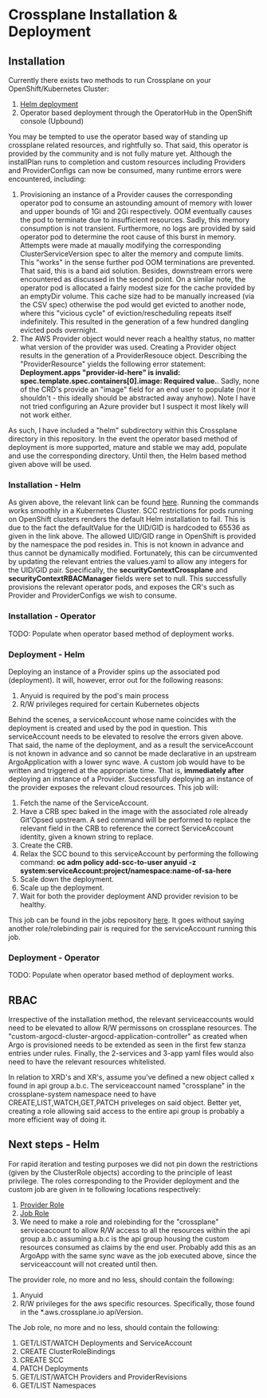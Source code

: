 # Crossplane Installation & Deployment

## Installation

Currently there exists two methods to run Crossplane on your OpenShift/Kubernetes Cluster:

1) [Helm deployment](https://artifacthub.io/packages/helm/crossplane/crossplane)
2) Operator based deployment through the OperatorHub in the OpenShift console (Upbound)

You may be tempted to use the operator based way of standing up crossplane related resources, and rightfully so. That said, this operator is provided by the community and is not fully mature yet. Although the installPlan runs to completion and custom resources including Providers and ProviderConfigs can now be consumed, many runtime errors were encountered, including: 

1) Provisioning an instance of a Provider causes the corresponding operator pod to consume an astounding amount of memory with lower and upper bounds of 1Gi and 2Gi respectively. OOM eventually causes the pod to terminate due to insufficient resources. Sadly, this memory consumption is not transient. Furthermore, no logs are provided by said operator pod to determine the root cause of this burst in memory. Attempts were made at maually modifying the corresponding ClusterServiceVersion spec to alter the memory and compute limits. This "works" in the sense further pod OOM terminations are prevented. That said, this is a band aid solution. Besides, downstream errors were encountered as discussed in the second point. On a similar note, the operator pod is allocated a fairly modest size for the cache provided by an emptyDir volume. This cache size had to be manually increased (via the CSV spec) otherwise the pod would get evicted to another node, where this "vicious cycle" of eviction/rescheduling repeats itself indefinitely. This resulted in the generation of a few hundred dangling evicted pods overnight.
2) The AWS Provider object would never reach a healthy status, no matter what version of the provider was used. Creating a Provider object results in the generation of a ProviderResouce object. Describing the "ProviderResource" yields the following error statement: **Deployment.apps "provider-id-here" is invalid: spec.template.spec.containers[0].image: Required value.**. Sadly, none of the CRD's provide an "image" field for an end user to populate (nor it shouldn't - this ideally should be abstracted away anyhow). Note I have not tried configuring an Azure provider but I suspect it most likely will not work either.

As such, I have included a "helm" subdirectory within this Crossplane directory in this repository. In the event the operator based method of deployment is more supported, mature and stable we may add, populate and use the corresponding directory. Until then, the Helm based method given above will be used.


### Installation - Helm

As given above, the relevant link can be found [here](https://artifacthub.io/packages/helm/crossplane/crossplane). Running the commands works smoothly in a Kubernetes Cluster. SCC restrictions for pods running on OpenShift clusters renders the default Helm installation to fail. This is due to the fact the defaultValue for the UID/GID is hardcoded to 65536 as given in the link above. The allowed UID/GID range in OpenShift is provided by the namespace the pod resides in. This is not known in advance and thus cannot be dynamically modified. Fortunately, this can be circumvented by updating the relevant entries the values.yaml to allow any integers for the UID/GID pair. Specifically, the **securityContextCrossplane** and **securityContextRBACManager** fields were set to null. This successfully provisions  the relevant operator pods, and exposes the CR's such as Provider and ProviderConfigs we wish to consume.


### Installation - Operator

TODO: Populate when operator based method of deployment works.


### Deployment - Helm

Deploying an instance of a Provider spins up the associated pod (deployment). It will, however, error out for the following reasons:

1) Anyuid is required by the pod's main process
2) R/W privileges required for certain Kubernetes objects

Behind the scenes, a serviceAccount whose name coincides with the deployment is created and used by the pod in question. This serviceAccount needs to be elevated to resolve the errors given above. That said, the name of the deployment, and as a result the serviceAccount is not known in advance and so cannot be made declarative in an upstream ArgoApplication with a lower sync wave. A custom job would have to be written and triggered at the appropriate time. That is, **immediately after** deploying an instance of a Provider. Successfully deploying an instance of the provider exposes the relevant cloud resources. This job will:

1) Fetch the name of the ServiceAccount.
2) Have a CRB spec baked in the image with the associated role already Git'Opsed upstream. A sed command will be performed to replace the relevant field in the CRB to reference the correct ServiceAccount identity, given a known string to replace.
3) Create the CRB.
4) Relax the SCC bound to this serviceAccount by performing the following command: **oc adm policy add-scc-to-user anyuid -z system:serviceAccount:project/namespace:name-of-sa-here**
5) Scale down the deployment.
6) Scale up the deployment.
7) Wait for both the provider deployment AND provider revision to be healthy.

This job can be found in the jobs repository [here](https://github.com/ce-apac-project-idp/configuration-jobs). It goes without saying another role/rolebinding pair is required for the serviceAccount running this job.

### Deployment - Operator

TODO: Populate when operator based method of deployment works.

## RBAC

Irrespective of the installation method, the relevant serviceaccounts would need to be elevated to allow R/W permissons on crossplane resources. The "custom-argocd-cluster-argocd-application-controller" as created when Argo is provisioned needs to be extended as seen in the first few stanza entries under rules. Finally, the 2-services and 3-app yaml files would also need to have the relevant resources whitelisted.  

In relation to XRD's and XR's, assume you've defined a new object called x found in api group a.b.c. The serviceaccount named "crossplane" in the crossplane-system namespace need to have CREATE,LIST,WATCH,GET,PATCH priveleges on said object. Better yet, creating a role allowing said access to the entire api group is probably a more efficient way of doing it.
## Next steps - Helm

For rapid iteration and testing purposes we did not pin down the restrictions (given by the ClusterRole objects) according to the principle of least privilege. The roles corresponding to the Provider deployment and the custom job are given in te following locations respectively:

1) [Provider Role](https://github.com/ce-apac-project-idp/otp-gitops-infra/blob/main/rbac/crossplane/providers/aws/clusterrole.yaml)
2) [Job Role](https://github.com/ce-apac-project-idp/otp-gitops-infra/blob/main/rbac/crossplane/providers/aws/job/role.yaml)
3) We need to make a role and rolebinding for the "crossplane" serviceaccount to allow R/W access to all the resources within the api group a.b.c assuming a.b.c is the api group housing the custom resources consumed as claims by the end user. Probably add this as an ArgoApp with the same sync wave as the job executed above, since the serviceaccount will not created until then.

The provider role, no more and no less, should contain the following:

1) Anyuid
2) R/W privileges for the aws specific resources. Specifically, those found in the *.aws.crossplane.io apiVersion.


The Job role, no more and no less, should contain the following:

1) GET/LIST/WATCH Deployments and ServiceAccount
2) CREATE ClusterRoleBindings
3) CREATE SCC
4) PATCH Deployments
5) GET/LIST/WATCH Providers and ProviderRevisions
6) GET/LIST Namespaces